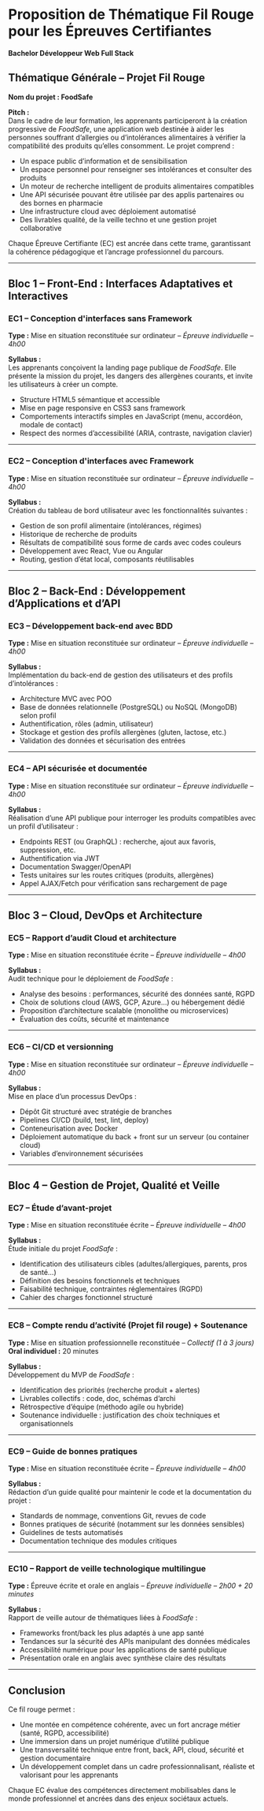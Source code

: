 # Proposition de Thématique Fil Rouge pour les Épreuves Certifiantes

**Bachelor Développeur Web Full Stack**

## Thématique Générale – Projet Fil Rouge

**Nom du projet : FoodSafe**

**Pitch :**  
Dans le cadre de leur formation, les apprenants participeront à la création progressive de *FoodSafe*, une application
web destinée à aider les personnes souffrant d’allergies ou d’intolérances alimentaires à vérifier la compatibilité des
produits qu’elles consomment. Le projet comprend :

- Un espace public d’information et de sensibilisation
- Un espace personnel pour renseigner ses intolérances et consulter des produits
- Un moteur de recherche intelligent de produits alimentaires compatibles
- Une API sécurisée pouvant être utilisée par des applis partenaires ou des bornes en pharmacie
- Une infrastructure cloud avec déploiement automatisé
- Des livrables qualité, de la veille techno et une gestion projet collaborative

Chaque Épreuve Certifiante (EC) est ancrée dans cette trame, garantissant la cohérence pédagogique et l’ancrage
professionnel du parcours.

---

## Bloc 1 – Front-End : Interfaces Adaptatives et Interactives

### **EC1 – Conception d'interfaces sans Framework**

**Type :** Mise en situation reconstituée sur ordinateur – *Épreuve individuelle – 4h00*

**Syllabus :**  
Les apprenants conçoivent la landing page publique de *FoodSafe*. Elle présente la mission du projet, les dangers des
allergènes courants, et invite les utilisateurs à créer un compte.

- Structure HTML5 sémantique et accessible
- Mise en page responsive en CSS3 sans framework
- Comportements interactifs simples en JavaScript (menu, accordéon, modale de contact)
- Respect des normes d’accessibilité (ARIA, contraste, navigation clavier)

---

### **EC2 – Conception d'interfaces avec Framework**

**Type :** Mise en situation reconstituée sur ordinateur – *Épreuve individuelle – 4h00*

**Syllabus :**  
Création du tableau de bord utilisateur avec les fonctionnalités suivantes :

- Gestion de son profil alimentaire (intolérances, régimes)
- Historique de recherche de produits
- Résultats de compatibilité sous forme de cards avec codes couleurs
- Développement avec React, Vue ou Angular
- Routing, gestion d’état local, composants réutilisables

---

## Bloc 2 – Back-End : Développement d’Applications et d’API

### **EC3 – Développement back-end avec BDD**

**Type :** Mise en situation reconstituée sur ordinateur – *Épreuve individuelle – 4h00*

**Syllabus :**  
Implémentation du back-end de gestion des utilisateurs et des profils d’intolérances :

- Architecture MVC avec POO
- Base de données relationnelle (PostgreSQL) ou NoSQL (MongoDB) selon profil
- Authentification, rôles (admin, utilisateur)
- Stockage et gestion des profils allergènes (gluten, lactose, etc.)
- Validation des données et sécurisation des entrées

---

### **EC4 – API sécurisée et documentée**

**Type :** Mise en situation reconstituée sur ordinateur – *Épreuve individuelle – 4h00*

**Syllabus :**  
Réalisation d’une API publique pour interroger les produits compatibles avec un profil d’utilisateur :

- Endpoints REST (ou GraphQL) : recherche, ajout aux favoris, suppression, etc.
- Authentification via JWT
- Documentation Swagger/OpenAPI
- Tests unitaires sur les routes critiques (produits, allergènes)
- Appel AJAX/Fetch pour vérification sans rechargement de page

---

## Bloc 3 – Cloud, DevOps et Architecture

### **EC5 – Rapport d’audit Cloud et architecture**

**Type :** Mise en situation reconstituée écrite – *Épreuve individuelle – 4h00*

**Syllabus :**  
Audit technique pour le déploiement de *FoodSafe* :

- Analyse des besoins : performances, sécurité des données santé, RGPD
- Choix de solutions cloud (AWS, GCP, Azure…) ou hébergement dédié
- Proposition d’architecture scalable (monolithe ou microservices)
- Évaluation des coûts, sécurité et maintenance

---

### **EC6 – CI/CD et versionning**

**Type :** Mise en situation reconstituée sur ordinateur – *Épreuve individuelle – 4h00*

**Syllabus :**  
Mise en place d’un processus DevOps :

- Dépôt Git structuré avec stratégie de branches
- Pipelines CI/CD (build, test, lint, deploy)
- Conteneurisation avec Docker
- Déploiement automatique du back + front sur un serveur (ou container cloud)
- Variables d’environnement sécurisées

---

## Bloc 4 – Gestion de Projet, Qualité et Veille

### **EC7 – Étude d’avant-projet**

**Type :** Mise en situation reconstituée écrite – *Épreuve individuelle – 4h00*

**Syllabus :**  
Étude initiale du projet *FoodSafe* :

- Identification des utilisateurs cibles (adultes/allergiques, parents, pros de santé…)
- Définition des besoins fonctionnels et techniques
- Faisabilité technique, contraintes réglementaires (RGPD)
- Cahier des charges fonctionnel structuré

---

### **EC8 – Compte rendu d’activité (Projet fil rouge) + Soutenance**

**Type :** Mise en situation professionnelle reconstituée – *Collectif (1 à 3 jours)*  
**Oral individuel :** 20 minutes

**Syllabus :**  
Développement du MVP de *FoodSafe* :

- Identification des priorités (recherche produit + alertes)
- Livrables collectifs : code, doc, schémas d’archi
- Rétrospective d’équipe (méthodo agile ou hybride)
- Soutenance individuelle : justification des choix techniques et organisationnels

---

### **EC9 – Guide de bonnes pratiques**

**Type :** Mise en situation reconstituée écrite – *Épreuve individuelle – 4h00*

**Syllabus :**  
Rédaction d’un guide qualité pour maintenir le code et la documentation du projet :

- Standards de nommage, conventions Git, revues de code
- Bonnes pratiques de sécurité (notamment sur les données sensibles)
- Guidelines de tests automatisés
- Documentation technique des modules critiques

---

### **EC10 – Rapport de veille technologique multilingue**

**Type :** Épreuve écrite et orale en anglais – *Épreuve individuelle – 2h00 + 20 minutes*

**Syllabus :**  
Rapport de veille autour de thématiques liées à *FoodSafe* :

- Frameworks front/back les plus adaptés à une app santé
- Tendances sur la sécurité des APIs manipulant des données médicales
- Accessibilité numérique pour les applications de santé publique
- Présentation orale en anglais avec synthèse claire des résultats

---

## Conclusion

Ce fil rouge permet :

- Une montée en compétence cohérente, avec un fort ancrage métier (santé, RGPD, accessibilité)
- Une immersion dans un projet numérique d’utilité publique
- Une transversalité technique entre front, back, API, cloud, sécurité et gestion documentaire
- Un développement complet dans un cadre professionnalisant, réaliste et valorisant pour les apprenants

Chaque EC évalue des compétences directement mobilisables dans le monde professionnel et ancrées dans des enjeux
sociétaux actuels.
